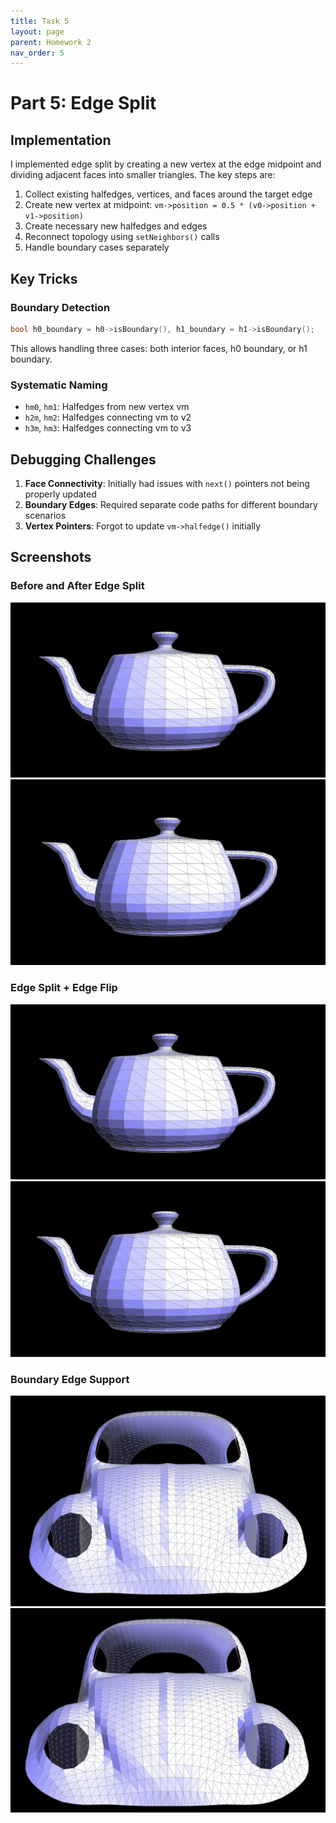 ```yaml
---
title: Task 5
layout: page
parent: Homework 2
nav_order: 5
---
```


# Part 5: Edge Split

## Implementation

I implemented edge split by creating a new vertex at the edge midpoint and dividing adjacent faces into smaller triangles. The key steps are:

1. Collect existing halfedges, vertices, and faces around the target edge
2. Create new vertex at midpoint: `vm->position = 0.5 * (v0->position + v1->position)`
3. Create necessary new halfedges and edges
4. Reconnect topology using `setNeighbors()` calls
5. Handle boundary cases separately

## Key Tricks

### Boundary Detection

```cpp
bool h0_boundary = h0->isBoundary(), h1_boundary = h1->isBoundary();
```

This allows handling three cases: both interior faces, h0 boundary, or h1 boundary.

### Systematic Naming

- `hm0`, `hm1`: Halfedges from new vertex vm
- `h2m`, `hm2`: Halfedges connecting vm to v2
- `h3m`, `hm3`: Halfedges connecting vm to v3

## Debugging Challenges

1. **Face Connectivity**: Initially had issues with `next()` pointers not being properly updated
2. **Boundary Edges**: Required separate code paths for different boundary scenarios
3. **Vertex Pointers**: Forgot to update `vm->halfedge()` initially

## Screenshots

### Before and After Edge Split

![Before Edge Split](before_split.png)
![After Edge Split](after_split.png)

### Edge Split + Edge Flip

![Before Operations](before_split.png)
![After Split and Flip](after_split_flip.png)

### Boundary Edge Support

![Boundary Before](boundary_before.png)
![Boundary After](boundary_after.png)
